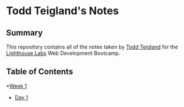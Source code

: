 # Todd Teigland's Notes
## Summary
This repository contains all of the notes taken by [Todd Teigland](https://github.com/toddteigland) for the [Lighthouse Labs](https://www.lighthouselabs.ca/) Web Development Bootcamp.
## Table of Contents
*[Week 1](/Week_1/)
  * [Day 1](/Week_1/Day_1)

